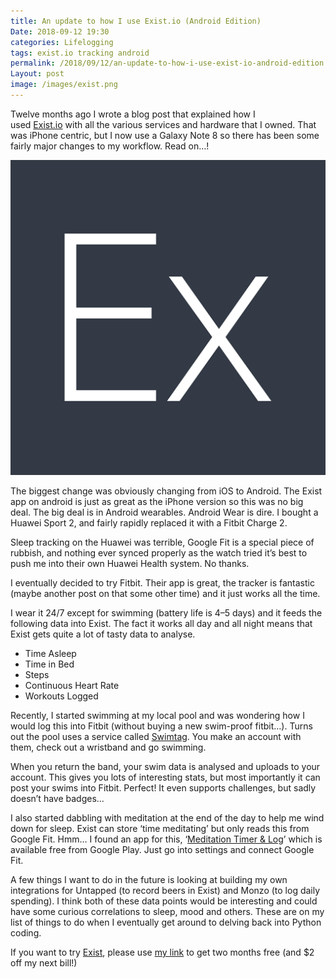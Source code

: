 ```yaml
---
title: An update to how I use Exist.io (Android Edition)
Date: 2018-09-12 19:30
categories: Lifelogging
tags: exist.io tracking android
permalink: /2018/09/12/an-update-to-how-i-use-exist-io-android-edition
Layout: post
image: /images/exist.png
---
```


Twelve months ago I wrote a blog post that explained how I used [Exist.io](https://exist.io/?referred_by=jamesleighton) with all the various services and hardware that I owned. That was iPhone centric, but I now use a Galaxy Note 8 so there has been some fairly major changes to my workflow. Read on…!

![Exist Logo](/images/exist.png)

The biggest change was obviously changing from iOS to Android. The Exist app on android is just as great as the iPhone version so this was no big deal. The big deal is in Android wearables. Android Wear is dire. I bought a Huawei Sport 2, and fairly rapidly replaced it with a Fitbit Charge 2.

Sleep tracking on the Huawei was terrible, Google Fit is a special piece of rubbish, and nothing ever synced properly as the watch tried it’s best to push me into their own Huawei Health system. No thanks.

I eventually decided to try Fitbit. Their app is great, the tracker is fantastic (maybe another post on that some other time) and it just works all the time.

I wear it 24/7 except for swimming (battery life is 4–5 days) and it feeds the following data into Exist. The fact it works all day and all night means that Exist gets quite a lot of tasty data to analyse.

- Time Asleep
- Time in Bed
- Steps
- Continuous Heart Rate
- Workouts Logged

Recently, I started swimming at my local pool and was wondering how I would log this into Fitbit (without buying a new swim-proof fitbit…). Turns out the pool uses a service called [Swimtag](http://www.seeyourswim.com/). You make an account with them, check out a wristband and go swimming.

When you return the band, your swim data is analysed and uploads to your account. This gives you lots of interesting stats, but most importantly it can post your swims into Fitbit. Perfect! It even supports challenges, but sadly doesn’t have badges…

I also started dabbling with meditation at the end of the day to help me wind down for sleep. Exist can store ‘time meditating’ but only reads this from Google Fit. Hmm… I found an app for this, ‘[Meditation Timer & Log](https://play.google.com/store/apps/details?id=com.telesoftas.meditationtimer)’ which is available free from Google Play. Just go into settings and connect Google Fit.

A few things I want to do in the future is looking at building my own integrations for Untapped (to record beers in Exist) and Monzo (to log daily spending). I think both of these data points would be interesting and could have some curious correlations to sleep, mood and others. These are on my list of things to do when I eventually get around to delving back into Python coding.

If you want to try [Exist](https://exist.io/?referred_by=jamesleighton), please use [my link](https://exist.io/?referred_by=jamesleighton) to get two months free (and $2 off my next bill!)
